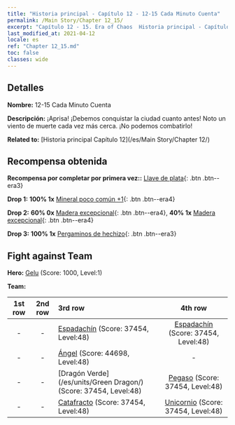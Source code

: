 ```yaml
---
title: "Historia principal - Capítulo 12 - 12-15 Cada Minuto Cuenta"
permalink: /Main Story/Chapter 12_15/
excerpt: "Capítulo 12 - 15. Era of Chaos  Historia principal - Capítulo 12_15. 12-15 Cada Minuto Cuenta"
last_modified_at: 2021-04-12
locale: es
ref: "Chapter 12_15.md"
toc: false
classes: wide
---
```


## Detalles

 **Nombre:** 12-15 Cada Minuto Cuenta

 **Descripción:** ¡Aprisa! ¡Debemos conquistar la ciudad cuanto antes! Noto un viento de muerte cada vez más cerca. ¡No podemos combatirlo!

 **Related to:** [Historia principal Capítulo 12](/es/Main Story/Chapter 12/)

## Recompensa obtenida

 **Recompensa por completar por primera vez::** [Llave de plata](/es/Items/con_693/){: .btn .btn--era3}

 **Drop 1:** **100% 1x** [Mineral poco común +1](/es/Items/mat_40/){: .btn .btn--era4}

 **Drop 2:** **60% 0x** [Madera excepcional](/es/Items/mat_34/){: .btn .btn--era4}, **40% 1x** [Madera excepcional](/es/Items/mat_34/){: .btn .btn--era4}

 **Drop 3:** **100% 1x** [Pergaminos de hechizo](/es/Items/con_694/){: .btn .btn--era3}


## Fight against Team
 **Hero:** [Gelu](/es/heroes/Gelu/) (Score: 1000, Level:1)

 **Team:**


  | 1st row | 2nd row | 3rd row | 4th row |
  |:----:|:----:|:----|:----:|
  | - | - | [Espadachín](/es/units/Swordsman/) (Score: 37454, Level:48)  | [Espadachín](/es/units/Swordsman/) (Score: 37454, Level:48)  |
  | - | - | [Ángel](/es/units/Angel/) (Score: 44698, Level:48)  | - |
  | - | - | [Dragón Verde](/es/units/Green Dragon/) (Score: 37454, Level:48)  | [Pegaso](/es/units/Pegasus/) (Score: 37454, Level:48)  |
  | - | - | [Catafracto](/es/units/Cavalier/) (Score: 37454, Level:48)  | [Unicornio](/es/units/Unicorn/) (Score: 37454, Level:48)  |


